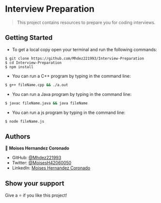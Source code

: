 # Interview Preparation

> This project contains resources to prepare you for coding interviews.

## Getting Started

- To get a local copy open your terminal and run the following commands:

```cdm
$ git clone https://github.com/Mhdez221993/Interview-Preparation
$ cd Interview-Preparation
$ npm install
```

- You can run a C++ program by typing in the command line:

```cmd
$ g++ fileName.cpp && ./a.out
```

- You can run a Java program by typing in the command line:

```cmd
$ javac fileName.java && java fileName
```

- You can run a js program by typing in the command line:

```cmd
$ node fileName.js
```

## Authors

👤 **Moises Hernandez Coronado**

- GitHub: [@Mhdez221993](https://github.com/Mhdez221993)
- Twitter: [@MoisesH42060050](https://twitter.com/MoisesH42060050)
- LinkedIn: [Moises Hernandez Coronado](https://www.linkedin.com/in/moises-hdez-coronado/)

## Show your support

Give a ⭐️ if you like this project!
